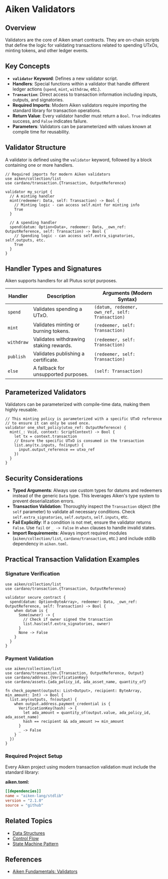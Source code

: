 # Aiken Validators

## Overview

Validators are the core of Aiken smart contracts. They are on-chain scripts that define the logic for validating transactions related to spending UTxOs, minting tokens, and other ledger events.

## Key Concepts

- **`validator` Keyword**: Defines a new validator script.
- **Handlers**: Special functions within a validator that handle different ledger actions (`spend`, `mint`, `withdraw`, etc.).
- **`Transaction`**: Direct access to transaction information including inputs, outputs, and signatories.
- **Required Imports**: Modern Aiken validators require importing the standard library for transaction operations.
- **Return Value**: Every validator handler must return a `Bool`. `True` indicates success, and `False` indicates failure.
- **Parameters**: Validators can be parameterized with values known at compile time for reusability.

## Validator Structure

A validator is defined using the `validator` keyword, followed by a block containing one or more handlers.

```aiken
// Required imports for modern Aiken validators
use aiken/collection/list
use cardano/transaction.{Transaction, OutputReference}

validator my_script {
  // A minting handler
  mint(redeemer: Data, self: Transaction) -> Bool {
    // Minting logic - can access self.mint for minting info
    True
  }

  // A spending handler  
  spend(datum: Option<Data>, redeemer: Data, _own_ref: OutputReference, self: Transaction) -> Bool {
    // Spending logic - can access self.extra_signatories, self.outputs, etc.
    True
  }
}
```

## Handler Types and Signatures

Aiken supports handlers for all Plutus script purposes.

| Handler    | Description                            | Arguments (Modern Syntax)                           |
| ---------- | -------------------------------------- | --------------------------------------------------- |
| `spend`    | Validates spending a UTxO.             | `(datum, redeemer, own_ref, self: Transaction)`     |
| `mint`     | Validates minting or burning tokens.   | `(redeemer, self: Transaction)`                     |
| `withdraw` | Validates withdrawing staking rewards. | `(redeemer, self: Transaction)`                     |
| `publish`  | Validates publishing a certificate.    | `(redeemer, self: Transaction)`                     |
| `else`     | A fallback for unsupported purposes.   | `(self: Transaction)`                               |

## Parameterized Validators

Validators can be parameterized with compile-time data, making them highly reusable.

```aiken
// This minting policy is parameterized with a specific UTxO reference
// to ensure it can only be used once.
validator one_shot_policy(utxo_ref: OutputReference) {
  mint(_: Void, context: ScriptContext) -> Bool {
    let tx = context.transaction
    // Ensure the specific UTxO is consumed in the transaction
    list.any(tx.inputs, fn(input) {
      input.output_reference == utxo_ref
    })
  }
}
```

## Security Considerations

- **Typed Arguments**: Always use custom types for datums and redeemers instead of the generic `Data` type. This leverages Aiken's type system to prevent deserialization errors.
- **Transaction Validation**: Thoroughly inspect the `Transaction` object (the `self` parameter) to validate all necessary conditions. Check `self.extra_signatories`, `self.outputs`, `self.inputs`, etc.
- **Fail Explicitly**: If a condition is not met, ensure the validator returns `False`. Use `fail` or `_ -> False` in `when` clauses to handle invalid states.
- **Import Requirements**: Always import required modules (`aiken/collection/list`, `cardano/transaction`, etc.) and include stdlib dependency in `aiken.toml`.

## Practical Transaction Validation Examples

### Signature Verification
```aiken
use aiken/collection/list
use cardano/transaction.{Transaction, OutputReference}

validator secure_contract {
  spend(datum: Option<ByteArray>, redeemer: Data, _own_ref: OutputReference, self: Transaction) -> Bool {
    when datum is {
      Some(owner) -> {
        // Check if owner signed the transaction
        list.has(self.extra_signatories, owner)
      }
      None -> False
    }
  }
}
```

### Payment Validation
```aiken
use aiken/collection/list
use cardano/transaction.{Transaction, OutputReference, Output}
use cardano/address.{VerificationKey}
use cardano/assets.{ada_policy_id, ada_asset_name, quantity_of}

fn check_payment(outputs: List<Output>, recipient: ByteArray, min_amount: Int) -> Bool {
  list.any(outputs, fn(output) {
    when output.address.payment_credential is {
      VerificationKey(hash) -> {
        let ada_amount = quantity_of(output.value, ada_policy_id, ada_asset_name)
        hash == recipient && ada_amount >= min_amount
      }
      _ -> False
    }
  })
}
```

### Required Project Setup
Every Aiken project using modern transaction validation must include the standard library:

**aiken.toml:**
```toml
[[dependencies]]
name = "aiken-lang/stdlib"
version = "2.1.0"
source = "github"
```

## Related Topics

- [Data Structures](./data-structures.md)
- [Control Flow](./control-flow.md)
- [State Machine Pattern](../patterns/state-machines.md)

## References

- [Aiken Fundamentals: Validators](https://aiken-lang.org/fundamentals/validators)
